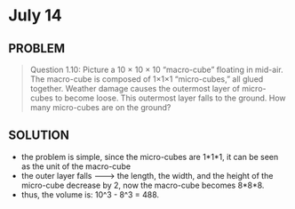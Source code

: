 # July 14

## PROBLEM

> Question 1.10: Picture a 10 × 10 × 10 “macro-cube” floating in mid-air. The macro-cube is composed of 1×1×1 “micro-cubes,” all glued together. Weather damage causes the outermost layer of micro-cubes to become loose. This outermost layer falls to the ground. How many micro-cubes are on the ground?

## SOLUTION

* the problem is simple, since the micro-cubes are 1\*1\*1, it can be seen as the unit of the macro-cube
* the outer layer falls ---> the length, the width, and the height of the micro-cube decrease by 2, now the macro-cube becomes 8\*8\*8.
* thus, the volume is: 10^3 - 8^3 = 488.
